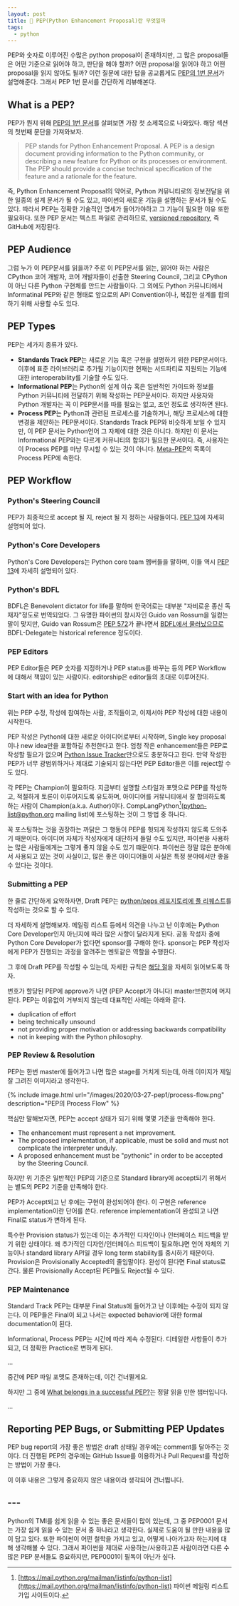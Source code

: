```yaml
---
layout: post
title: 🐍 PEP(Python Enhancement Proposal)란 무엇일까
tags:
  - python
---
```


PEP와 숫자로 이루어진 수많은 python proposal이 존재하지만, 그 많은 proposal들은 어떤 기준으로 읽어야 하고, 판단을 해야 할까? 어떤 proposal을 읽어야 하고 어떤 proposal을 읽지 않아도 될까? 이런 질문에 대한 답을 공교롭게도 [PEP의 1번 문서](https://www.python.org/dev/peps/pep-0001/)가 설명해준다. 그래서 PEP 1번 문서를 간단하게 리뷰해본다.

## What is a PEP?

PEP가 뭔지 위해 [PEP의 1번 문서](https://www.python.org/dev/peps/pep-0001/)를 살펴보면 가장 첫 소제목으로 나와있다. 해당 섹션의 첫번째 문단을 가져와보자.

> PEP stands for Python Enhancement Proposal. A PEP is a design document providing information to the Python community, or describing a new feature for Python or its processes or environment. The PEP should provide a concise technical specification of the feature and a rationale for the feature.

즉, Python Enhancement Proposal의 약어로, Python 커뮤니티로의 정보전달을 위한 일종의 설계 문서가 될 수도 있고, 파이썬의 새로운 기능을 설명하는  문서가 될 수도 있다. 따라서 PEP는 정확한 기술적인 명세가 들어가야하고 그 기능이 필요한 이유 또한 필요하다. 또한 PEP 문서는 텍스트 파일로 관리하므로, [versioned repository](https://github.com/python/peps), 즉 GitHub에 저장된다.

## PEP Audience

그럼 누가 이 PEP문서를 읽을까? 주로 이 PEP문서를 읽는, 읽어야 하는 사람은 CPython 코어 개발자, 코어 개발자들이 선출한 Steering Council, 그리고 CPython이 아닌 다른 Python 구현체를 만드는 사람들이다. 그 외에도 Python 커뮤니티에서 Informatinal PEP와 같은 형태로 앞으로의 API Convention이나, 복잡한 설계를 합의하기 위해 사용할 수도 있다.

## PEP Types

PEP는 세가지 종류가 있다.

* **Standards Track PEP**는 새로운 기능 혹은 구현을 설명하기 위한 PEP문서이다. 이후에 표준 라이브러리로 추가될 기능이지만 현재는 서드파티로 지원되는 기능에 대한 interoperability를 기술할 수도 있다.
* **Informational PEP**는 Python의 설계 이슈 혹은 일반적인 가이드와 정보를 Python 커뮤니티에 전달하기 위해 작성하는 PEP문서이다. 하지만 사용자와 Python 개발자는 꼭 이 PEP문서를 따를 필요는 없고, 조언 정도로 생각하면 된다.
* **Process PEP**는 Python과 관련된 프로세스를 기술하거나, 해당 프로세스에 대한 변경을 제안하는 PEP문서이다. Standards Track PEP와 비슷하게 보일 수 있지만, 이 PEP 문서는 Python언어 그 자체에 대한 것은 아니다. 하지만 이 문서는 Informational PEP와는 다르게 커뮤니티의 합의가 필요한 문서이다. 즉, 사용자는 이 Process PEP를 마냥 무시할 수 있는 것이 아니다. [Meta-PEP](https://www.python.org/dev/peps/#meta-peps-peps-about-peps-or-processes)의 목록이 Process PEP에 속한다.

## PEP Workflow

### Python's Steering Council

PEP가 최종적으로 accept 될 지, reject 될 지 정하는 사람들이다. [PEP 13](https://www.python.org/dev/peps/pep-0013/)에 자세히 설명되어 있다.

### Python's Core Developers

Python's Core Developers는 Python core team 멤버들을 말하며, 이들 역시 [PEP 13](https://www.python.org/dev/peps/pep-0013/)에 자세히 설명되어 있다.

### Python's BDFL

BDFL은 Benevolent dictator for life를 말하며 한국어로는 대부분 "자비로운 종신 독재자"정도로 번역되었다. 그 유명한 파이썬의 창시자인 Guido van Rossum을 일컫는 말이 맞지만, Guido van Rossum은 [PEP 572](https://www.python.org/dev/peps/pep-0572/)가 끝나면서 [BDFL에서 물러났으므로](https://mail.python.org/pipermail/python-committers/2018-July/005664.html) BDFL-Delegate는 historical reference 정도이다.

### PEP Editors

PEP Editor들은 PEP 숫자를 지정하거나 PEP status를 바꾸는 등의 PEP Workflow에 대해서 책임이 있는 사람이다. editorship은 editor들의 초대로 이루어진다.

### Start with an idea for Python

위는 PEP 수정, 작성에 참여하는 사람, 조직들이고, 이제서야 PEP 작성에 대한 내용이 시작한다.

PEP 작성은 Python에 대한 새로운 아이디어로부터 시작하며, Single key proposal이나 new idea만을 포함하길 추천한다고 한다. 엄청 작은 enhancement들은 PEP로 작성할 필요가 없으며 [Python Issue Tracker](https://bugs.python.org)만으로도 충분하다고 한다. 만약 작성한 PEP가 너무 광범위하거나 제대로 기술되지 않는다면 PEP Editor들은 이를 reject할 수도 있다.

각 PEP는 Champion이 필요하다. 지금부터 설명할 스타일과 포맷으로 PEP를 작성하고, 적절하게 토론이 이루어지도록 유도하며, 아이디어를 커뮤니티에서 잘 합의하도록 하는 사람이 Champion(a.k.a. Author)이다. CompLangPython[^complangpython](python-list@python.org mailing list)에 포스팅하는 것이 그 방법 중 하나다.

꼭 포스팅하는 것을 권장하는 까닭은 그 행동이 PEP를 헛되게 작성하지 않도록 도와주기 때문이다. 아이디어 자체가 작성자에게 대단하게 들릴 수도 있지만, 파이썬을 사용하는 많은 사람들에게는 그렇게 좋지 않을 수도 있기 떄문이다. 파이썬은 정말 많은 분야에서 사용되고 있는 것이 사실이고, 많은 좋은 아이디어들이 사실은 특정 분야에서만 좋을 수 있다는 것이다.

### Submitting a PEP

한 줄로 간단하게 요약하자면, Draft PEP는 [python/peps 레포지토리에 풀 리퀘스트](https://github.com/python/peps/pulls)를 작성하는 것으로 할 수 있다.

더 자세하게 설명해보자. 메일링 리스트 등에서 의견을 나누고 난 이후에는 Python Core Developer인지 아닌지에 따라 많은 사항이 달라지게 된다. 공동 작성자 중에 Python Core Developer가 없다면 sponsor를 구해야 한다. sponsor는 PEP 작성자에게 PEP가 진행되는 과정을 알려주는 멘토같은 역할을 수행한다.

그 후에 Draft PEP를 작성할 수 있는데, 자세한 규칙은 [해당 절](https://www.python.org/dev/peps/pep-0001/#submitting-a-pep)을 자세히 읽어보도록 하자.

번호가 할당된 PEP에 approve가 나면 (PEP Accept가 아니다) master브랜치에 머지된다. PEP는 이유없이 거부되지 않는데 대표적인 사례는 아래와 같다.

* duplication of effort
* being technically unsound
* not providing proper motivation or addressing backwards compatibility
* not in keeping with the Python philosophy.

### PEP Review & Resolution

PEP는 한번 master에 들어가고 나면 많은 stage를 거치게 되는데, 아래 이미지가 제일 잘 그려진 이미지라고 생각한다.

{% include image.html url="/images/2020/03-27-pep1/process-flow.png" description="PEP의 Process Flow" %}

핵심만 말해보자면, PEP는 accept 상태가 되기 위해 몇몇 기준을 만족해야 한다.

* The enhancement must represent a net improvement.
* The proposed implementation, if applicable, must be solid and must not complicate the interpreter unduly.
* A proposed enhancement must be "pythonic" in order to be accepted by the Steering Council.

하지만 위 기준은 일반적인 PEP의 기준으로 Standard library에 accept되기 위해서는 별도의 PEP2 기준을 만족해야 한다.

PEP가 Accept되고 난 후에는 구현이 완성되어야 한다. 이 구현은 reference implementation이란 단어를 쓴다. reference implementation이 완성되고 나면 Final로 status가 변하게 된다.

특수한 Provision status가 있는데 이는 추가적인 디자인이나 인터페이스 피드백을 받기 위한 상태이다. 왜 추가적인 디자인/인터페이스 피드백이 필요하냐면 언어 자체의 기능이나 standard library API일 경우 long term stability를 중시하기 때문이다. Provision은 Provisionally Accepted의 줄임말이다. 완성이 된다면 Final status로 간다. 물론 Provisionally Accept된 PEP들도 Reject될 수 있다.

### PEP Maintenance

Standard Track PEP는 대부분 Final Status에 들어가고 난 이후에는 수정이 되지 않는다. 이 PEP들은 Final이 되고 나서는 expected behavior에 대한 formal documentation이 된다.

Informational, Process PEP는 시간에 따라 계속 수정된다. 디테일한 사항들이 추가되고, 더 정확한 Practice로 변하게 된다.

...

중간에 PEP 파일 포맷도 존재하는데, 이건 건너뛸게요.

하지만 그 중에 [What belongs in a successful PEP?](https://www.python.org/dev/peps/pep-0001/#what-belongs-in-a-successful-pep)는 정말 읽을 만한 챕터입니다.

...

## Reporting PEP Bugs, or Submitting PEP Updates

PEP bug report의 가장 좋은 방법은 draft 상태일 경우에는 comment를 달아주는 것이다. 더 진행된 PEP의 경우에는 GitHub Issue를 이용하거나 Pull Request를 작성하는 방법이 가장 좋다.

이 이후 내용은 그렇게 중요하지 않은 내용이라 생각되어 건너뜁니다.

## ---

Python의 TMI를 쉽게 읽을 수 있는 좋은 문서들이 많이 있는데, 그 중 PEP0001 문서는 가장 쉽게 읽을 수 있는 문서 중 하나라고 생각한다. 실제로 도움이 될 만한 내용을 많이 담고 있다. 또한 파이썬이 어떤 철학을 가지고 있고, 어떻게 나아가고자 하는지에 대해 생각해볼 수 있다. 그래서 파이썬을 제대로 사용하는/사용하고픈 사람이라면 다른 수많은 PEP 문서들도 중요하지만, PEP0001이 필독이 아닌가 싶다.

[^complangpython]: [https://mail.python.org/mailman/listinfo/python-list](https://mail.python.org/mailman/listinfo/python-list) 파이썬 메일링 리스트 가입 사이트이다.
